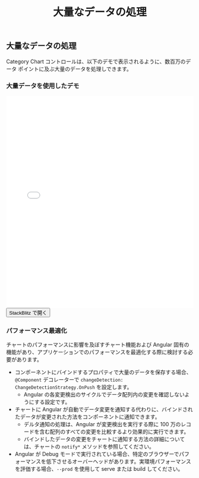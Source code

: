﻿---
title: 大量なデータの処理
_description: Ignite UI for Angular Category Chart コンポーネントは複雑なデータ ビジュアライゼーションを API によって簡素化できます。ユーザーがデータのコレクションまたはコレクションのグループにバインドし、データを指定するプロパティを設定後、チャート コントロールが残りの作業を処理します。
_keywords: Ignite UI for Angular, Angular, ネイティブ Angular コンポーネント スィート, ネイティブ Angular コントロール, ネイティブ Angular コンポーネント, ネイティブ Angular コンポーネント ライブラリ, Angular チャート, Angular チャート コントロール, Angular チャート例, Angular チャート コンポーネント, Angular Category Chart
_language: ja
---
## 大量なデータの処理

Category Chart コントロールは、以下のデモで表示されるように、数百万のデータ ポイントに及ぶ大量のデータを処理しできます。

### 大量データを使用したデモ

<div class="sample-container" style="height: 570px">
    <iframe id="category-chart-performance-iframe" src='{environment:demosBaseUrl}/category-chart-high-volume-sample' width="100%" height="100%" seamless frameBorder="0" onload="onSampleIframeContentLoaded(this);"></iframe>
</div>
<div>
    <button data-localize="stackblitz" class="stackblitz-btn"   data-iframe-id="category-chart-high-volume-sample-iframe" data-demos-base-url="{environment:demosBaseUrl}">StackBlitz で開く
    </button>
</div>

<div class="divider--half"></div>

### パフォーマンス最適化

チャートのパフォーマンスに影響を及ぼすチャート機能および Angular 固有の機能があり、アプリケーションでのパフォーマンスを最適化する際に検討する必要があります。

* コンポーネントにバインドするプロパティで大量のデータを保存する場合、`@Component` デコレーターで `changeDetection: ChangeDetectionStrategy.OnPush` を設定します。
     * Angular の各変更検出のサイクルでデータ配列内の変更を確認しないようにする設定です。
* チャートに Angular が自動でデータ変更を通知する代わりに、バインドされたデータが変更された方法をコンポーネントに通知できます。
    * デルタ通知の処理は、Angular が変更検出を実行する際に 100 万のレコードを含む配列のすべての変更を比較するより効果的に実行できます。
    * バインドしたデータの変更をチャートに通知する方法の詳細については、チャートの `notify*` メソッドを参照してください。
* Angular が Debug モードで実行されている場合、特定のブラウザーでパフォーマンスを低下させるオーバーヘッドがあります。実環境パフォーマンスを評価する場合、`--prod` を使用して serve または build してください。

